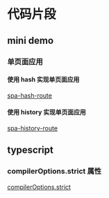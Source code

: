 # 代码片段

## mini demo

### 单页面应用

#### 使用 hash 实现单页面应用

[spa-hash-route](./mini-demo/spa/spa-hash-route/index.html)

#### 使用 history 实现单页面应用

[spa-history-route](./mini-demo/spa/spa-history-route/index.html)

## typescript

### compilerOptions.strict 属性

[compilerOptions.strict](./typescript/compilerOptions/strict/index.ts)

